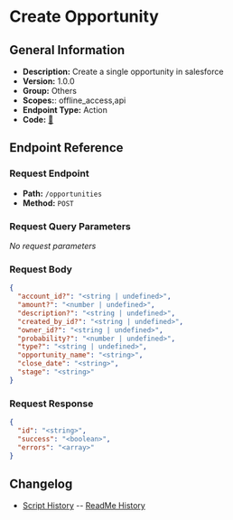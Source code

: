 # Create Opportunity

## General Information

- **Description:** Create a single opportunity in salesforce
- **Version:** 1.0.0
- **Group:** Others
- **Scopes:**: offline_access,api
- **Endpoint Type:** Action
- **Code:** [🔗](https://github.com/NangoHQ/integration-templates/tree/main/integrations/salesforce-sandbox/actions/create-opportunity.ts)

## Endpoint Reference

### Request Endpoint

- **Path:** `/opportunities`
- **Method:** `POST`

### Request Query Parameters

_No request parameters_

### Request Body

```json
{
  "account_id?": "<string | undefined>",
  "amount?": "<number | undefined>",
  "description?": "<string | undefined>",
  "created_by_id?": "<string | undefined>",
  "owner_id?": "<string | undefined>",
  "probability?": "<number | undefined>",
  "type?": "<string | undefined>",
  "opportunity_name": "<string>",
  "close_date": "<string>",
  "stage": "<string>"
}
```

### Request Response

```json
{
  "id": "<string>",
  "success": "<boolean>",
  "errors": "<array>"
}
```

## Changelog

- [Script History](https://github.com/NangoHQ/integration-templates/commits/main/integrations/salesforce-sandbox/actions/create-opportunity.ts)
-- [ReadMe History](https://github.com/NangoHQ/integration-templates/commits/main/integrations/salesforce-sandbox/actions/create-opportunity.md)
